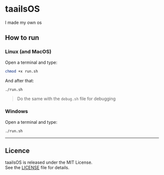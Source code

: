 # taailsOS
I made my own os

## How to run
### Linux (and MacOS)
Open a terminal and type:
```bash
chmod +x run.sh
```
And after that:
```bash
./run.sh
```

> Do the same with the `debug.sh` file for debugging

### Windows
Open a terminal and type:
```bash
./run.sh
```

---

## Licence
taailsOS is released under the MIT License.  
See the [LICENSE](./LICENSE) file for details.